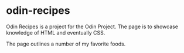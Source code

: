 # odin-recipes

Odin Recipes is a project for the Odin Project. The page is to showcase knowledge of HTML and eventually CSS. 

The page outlines a number of my favorite foods.